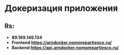 # Докеризация приложения

## Rs:
* **89.169.146.134**
* **Frontend https://arndocker.nomorepartiesco.ru/**
* **Backend https://api.arndocker.nomorepartiesco.ru/**
